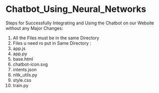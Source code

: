 # Chatbot_Using_Neural_Networks


Steps for Successfully Integrating and Using the Chatbot on our Website without any Major Changes:


1. All the Files must be in the same Directory 
2. Files u need ro put in Same Directory :
  1. app.js
  2. app.py
  3. base.html
  4. chatbot-icon.svg
  5. intents.json
  6. nltk_utils.py
  7. style.css
  8. train.py






